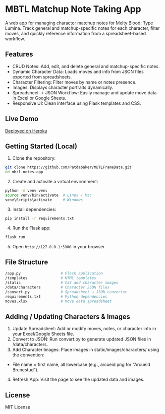 # MBTL Matchup Note Taking App

A web app for managing character matchup notes for Melty Blood: Type Lumina. Track general and matchup-specific notes for each character, filter moves, and quickly reference information from a spreadsheet-based workflow.

## Features
- CRUD Notes: Add, edit, and delete general and matchup-specific notes.
- Dynamic Character Data: Loads moves and info from JSON files exported from spreadsheets.
- Character Filtering: Filter moves by name or notes presence.
- Images: Displays character portraits dynamically.
- Spreadsheet → JSON Workflow: Easily manage and update move data in Excel or Google Sheets.
- Responsive UI: Clean interface using Flask templates and CSS.

## Live Demo
[Deployed on Heroku](https://mbtlnotetakingapp-7d6abf9393e8.herokuapp.com/)

## Getting Started (Local)
1. Clone the repository:
```bash
git clone https://github.com/Patdabaker/MBTLFrameData.git
cd mbtl-notes-app
```
2. Create and activate a virtual environment:
```bash
python -m venv venv
source venv/bin/activate  # Linux / Mac
venv\Scripts\activate     # Windows
```
3. Install dependencies:
```bash
pip install -r requirements.txt
```
4. Run the Flask app:
```bash
flask run
```
5. Open `http://127.0.0.1:5000` in your browser.

## File Structure
```bash
/app.py                  # Flask application
/templates               # HTML templates
/static                  # CSS and character images
/data/characters         # Character JSON files
/convert.py              # Spreadsheet → JSON converter
requirements.txt         # Python dependencies
moves.xlsx               # Move data spreadsheet
```

## Adding / Updating Characters & Images
1. Update Spreadsheet: Add or modify moves, notes, or character info in your Excel/Google Sheets file.
2. Convert to JSON: Run convert.py to generate updated JSON files in /data/characters.
3. Add Character Images: Place images in static/images/characters/ using the convention:
- File name = first name, all lowercase (e.g., arcueid.png for “Arcueid Brunestud”).
4. Refresh App: Visit the page to see the updated data and images.

## License
MIT License
